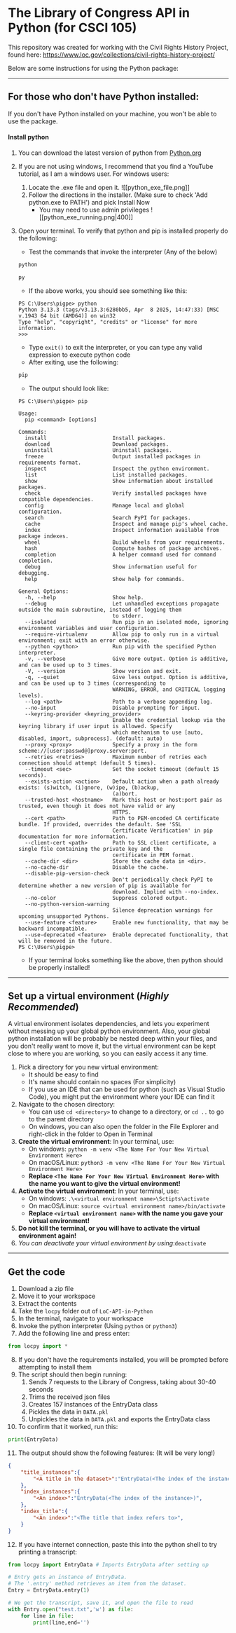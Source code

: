 # The Library of Congress API in Python (for CSCI 105)

This repository was created for working with the Civil Rights History Project, found here:
https://www.loc.gov/collections/civil-rights-history-project/

Below are some instructions for using the Python package:

---
## **For those who don't have Python installed:**

If you don't have Python installed on your machine, you won't be able to use the package.

#### **Install python**
1. You can download the latest version of python from [Python.org](https://www.python.org/downloads/)
2. If you are not using windows, I recommend that you find a YouTube tutorial, as I am a windows user. For windows users:
    1. Locate the .exe file and open it.
     ![[python_exe_file.png]]
    2. Follow the directions in the installer. (Make sure to check 'Add python.exe to PATH') and pick Install Now
        - You may need to use admin privileges
        ![[python_exe_running.png|400]]
3. Open your terminal. To verify that python and pip is installed properly do the following:
    - Test the commands that invoke the interpreter (Any of the below)
    ```powershell
    python
    ```
    
    ```powershell
    py
    ```
    - If the above works, you should see something like this:
    ```Output
    PS C:\Users\pigpe> python
    Python 3.13.3 (tags/v3.13.3:6280bb5, Apr  8 2025, 14:47:33) [MSC v.1943 64 bit (AMD64)] on win32
    Type "help", "copyright", "credits" or "license" for more information.
    >>> 
    ```
    - Type `exit()` to exit the interpreter, or you can type any valid expression to execute python code
    - After exiting, use the following:
    ```powershell
    pip
    ```
    - The output should look like:
    ```Output
    PS C:\Users\pigpe> pip
    
    Usage:
      pip <command> [options]
    
    Commands:
      install                     Install packages.
      download                    Download packages.
      uninstall                   Uninstall packages.
      freeze                      Output installed packages in requirements format.
      inspect                     Inspect the python environment.
      list                        List installed packages.
      show                        Show information about installed packages.
      check                       Verify installed packages have compatible dependencies.
      config                      Manage local and global configuration.
      search                      Search PyPI for packages.
      cache                       Inspect and manage pip's wheel cache.
      index                       Inspect information available from package indexes.
      wheel                       Build wheels from your requirements.
      hash                        Compute hashes of package archives.
      completion                  A helper command used for command completion.
      debug                       Show information useful for debugging.
      help                        Show help for commands.
    
    General Options:
      -h, --help                  Show help.
      --debug                     Let unhandled exceptions propagate outside the main subroutine, instead of logging them
                                  to stderr.
      --isolated                  Run pip in an isolated mode, ignoring environment variables and user configuration.
      --require-virtualenv        Allow pip to only run in a virtual environment; exit with an error otherwise.
      --python <python>           Run pip with the specified Python interpreter.
      -v, --verbose               Give more output. Option is additive, and can be used up to 3 times.
      -V, --version               Show version and exit.
      -q, --quiet                 Give less output. Option is additive, and can be used up to 3 times (corresponding to
                                  WARNING, ERROR, and CRITICAL logging levels).
      --log <path>                Path to a verbose appending log.
      --no-input                  Disable prompting for input.
      --keyring-provider <keyring_provider>
                                  Enable the credential lookup via the keyring library if user input is allowed. Specify
                                  which mechanism to use [auto, disabled, import, subprocess]. (default: auto)
      --proxy <proxy>             Specify a proxy in the form scheme://[user:passwd@]proxy.server:port.
      --retries <retries>         Maximum number of retries each connection should attempt (default 5 times).
      --timeout <sec>             Set the socket timeout (default 15 seconds).
      --exists-action <action>    Default action when a path already exists: (s)witch, (i)gnore, (w)ipe, (b)ackup,
                                  (a)bort.
      --trusted-host <hostname>   Mark this host or host:port pair as trusted, even though it does not have valid or any
                                  HTTPS.
      --cert <path>               Path to PEM-encoded CA certificate bundle. If provided, overrides the default. See 'SSL
                                  Certificate Verification' in pip documentation for more information.
      --client-cert <path>        Path to SSL client certificate, a single file containing the private key and the
                                  certificate in PEM format.
      --cache-dir <dir>           Store the cache data in <dir>.
      --no-cache-dir              Disable the cache.
      --disable-pip-version-check
                                  Don't periodically check PyPI to determine whether a new version of pip is available for
                                  download. Implied with --no-index.
      --no-color                  Suppress colored output.
      --no-python-version-warning
                                  Silence deprecation warnings for upcoming unsupported Pythons.
      --use-feature <feature>     Enable new functionality, that may be backward incompatible.
      --use-deprecated <feature>  Enable deprecated functionality, that will be removed in the future.
    PS C:\Users\pigpe> 
    ```
    - If your terminal looks something like the above, then python should be properly installed!
---
## **Set up a virtual environment (_Highly Recommended_)**

A virtual environment isolates dependencies, and lets you experiment without messing up your global python environment.
Also, your global python installation will be probably be nested deep within your files, and you don't really want to move it, but the virtual environment can be kept close to where you are working, so you can easily access it any time.

1. Pick a directory for you new virtual environment:
    - It should be easy to find
    - It's name should contain no spaces (For simplicity)
    - If you use an IDE that can be used for python (such as Visual Studio Code), you might put the environment where your IDE can find it
2. Navigate to the chosen directory:
    - You can use `cd <directory>` to change to a directory, or `cd ..` to go to the parent directory
    - On windows, you can also open the folder in the File Explorer and right-click in the folder to Open in Terminal
3. **Create the virtual environment**: In your terminal, use:
    - On windows: `python -m venv <The Name For Your New Virtual Environment Here>`
    - On macOS/Linux: `python3 -m venv <The Name For Your New Virtual Environment Here>`
    - **Replace `<The Name For Your New Virtual Environment Here>` with the name you want to give the virtual environment!**
4. **Activate the virtual environment**: In your terminal, use:
    - On windows: `.\<virtual environment name>\Sctipts\activate`
    - On macOS/Linux: `source <virtual environment name>/bin/activate`
    - **Replace `<virtual environment name>` with the name you gave your virtual environment!**
5. **Do not kill the terminal, or you will have to activate the virtual environment again!**
6. _You can deactivate your virtual environment by using_:`deactivate`
---
## **Get the code**
1. Download a zip file
2. Move it to your workspace
3. Extract the contents
4. Take the `locpy` folder out of `LoC-API-in-Python`
5. In the terminal, navigate to your workspace
6. Invoke the python interpreter (Using `python` or `python3`)
7. Add the following line and press enter:
```python
from locpy import *
```
8. If you don't have the requirements installed, you will be prompted before attempting to install them
9. The script should then begin running:
    1. Sends 7 requests to the Library of Congress, taking about 30-40 seconds
    2. Trims the received json files
    3. Creates 157 instances of the EntryData class
    4. Pickles the data in `DATA.pkl`
    5. Unpickles the data in `DATA.pkl` and exports the EntryData class
10. To confirm that it worked, run this:
```python
print(EntryData)
```
11. The output should show the following features: (It will be very long!)
```json
{
    "title_instances":{
        "<A title in the dataset>":"EntryData(<The index of the instance>)",
    },
    "index_instances":{
        "<An index>":"EntryData(<The index of the instance>)",
    },
    "index_title":{
        "<An index>":"<The title that index refers to>",
    }
}
```
12. If you have internet connection, paste this into the python shell to try printing a transcript:
```python
from locpy import EntryData # Imports EntryData after setting up

# Entry gets an instance of EntryData. 
# The '.entry' method retrieves an item from the dataset.
Entry = EntryData.entry(1)

# We get the transcript, save it, and open the file to read
with Entry.open("test.txt",'w') as file:
    for line in file:
        print(line,end='')


```
